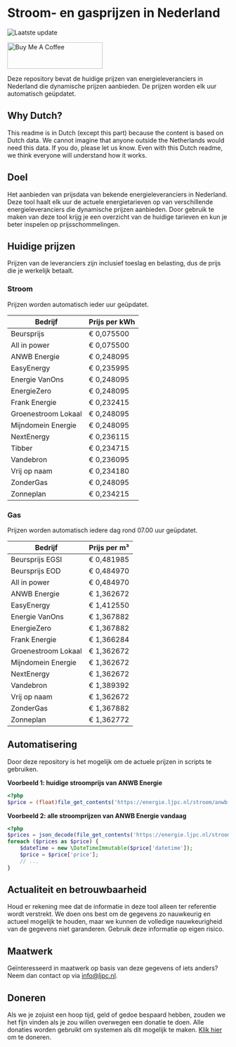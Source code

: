 # Stroom- en gasprijzen in Nederland

![Laatste update](https://img.shields.io/badge/laatste%20update-2025--01--05%2008%3A00%20CET-brightgreen)

<a href="https://www.buymeacoffee.com/Lars-" target="_blank"><img src="https://cdn.buymeacoffee.com/buttons/v2/default-orange.png" alt="Buy Me A Coffee" height="60" style="height: 60px !important;width: 217px !important;" ></a>

Deze repository bevat de huidige prijzen van energieleveranciers in Nederland die dynamische prijzen aanbieden. De prijzen worden elk uur automatisch geüpdatet.

## Why Dutch?

This readme is in Dutch (except this part) because the content is based on Dutch data. We cannot imagine that anyone outside the Netherlands would need this data. If you do, please let us know. Even with this Dutch readme, we think
everyone will understand how it works.

## Doel

Het aanbieden van prijsdata van bekende energieleveranciers in Nederland. Deze tool haalt elk uur de actuele energietarieven op van verschillende energieleveranciers die dynamische prijzen aanbieden. Door gebruik te maken van deze tool
krijg je een overzicht van de huidige tarieven en kun je beter inspelen op prijsschommelingen.

## Huidige prijzen

Prijzen van de leveranciers zijn inclusief toeslag en belasting, dus de prijs die je werkelijk betaalt.

### Stroom

Prijzen worden automatisch ieder uur geüpdatet.

 Bedrijf | Prijs per kWh 
---------|---------------
Beursprijs | € 0,075500
All in power | € 0,075500
ANWB Energie | € 0,248095
EasyEnergy | € 0,235995
Energie VanOns | € 0,248095
EnergieZero | € 0,248095
Frank Energie | € 0,232415
Groenestroom Lokaal | € 0,248095
Mijndomein Energie | € 0,248095
NextEnergy | € 0,236115
Tibber | € 0,234715
Vandebron | € 0,236095
Vrij op naam | € 0,234180
ZonderGas | € 0,248095
Zonneplan | € 0,234215


### Gas

Prijzen worden automatisch iedere dag rond 07.00 uur geüpdatet.

 Bedrijf | Prijs per m³ 
---------|--------------
Beursprijs EGSI | € 0,481985
Beursprijs EOD | € 0,484970
All in power | € 0,484970
ANWB Energie | € 1,362672
EasyEnergy | € 1,412550
Energie VanOns | € 1,367882
EnergieZero | € 1,367882
Frank Energie | € 1,366284
Groenestroom Lokaal | € 1,362672
Mijndomein Energie | € 1,362672
NextEnergy | € 1,362672
Vandebron | € 1,389392
Vrij op naam | € 1,362672
ZonderGas | € 1,367882
Zonneplan | € 1,362772


## Automatisering

Door deze repository is het mogelijk om de actuele prijzen in scripts te gebruiken.

**Voorbeeld 1: huidige stroomprijs van ANWB Energie**

```php
<?php
$price = (float)file_get_contents('https://energie.ljpc.nl/stroom/anwb-energie-nu.txt');

```

**Voorbeeld 2: alle stroomprijzen van ANWB Energie vandaag**

```php
<?php
$prices = json_decode(file_get_contents('https://energie.ljpc.nl/stroom/all-in-power-vandaag.json'),true);
foreach ($prices as $price) {
    $dateTime = new \DateTimeImmutable($price['datetime']);
    $price = $price['price'];
    // ...
}
```

## Actualiteit en betrouwbaarheid

Houd er rekening mee dat de informatie in deze tool alleen ter referentie wordt verstrekt. We doen ons best om de gegevens zo nauwkeurig en actueel mogelijk te houden, maar we kunnen de volledige nauwkeurigheid van de gegevens niet
garanderen. Gebruik deze informatie op eigen risico.

## Maatwerk

Geïnteresseerd in maatwerk op basis van deze gegevens of iets anders? Neem dan contact op
via [info@ljpc.nl](mailto:info@ljpc.nl?subject=Energie%20prijzen).

## Doneren

Als we je zojuist een hoop tijd, geld of gedoe bespaard hebben, zouden we het fijn vinden als je zou willen overwegen een
donatie te doen. Alle donaties worden gebruikt om systemen als dit mogelijk te
maken. [Klik hier](https://www.buymeacoffee.com/Lars-) om te doneren.
